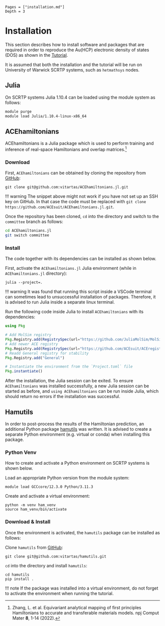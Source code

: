 ```@contents
Pages = ["installation.md"]
Depth = 3
```

# Installation

This section describes how to install software and packages that are required in order to reproduce the Au(HCP) electronic density of states (DOS) as shown in the [Tutorial](tutorial.md).

It is assumed that both the installation and the tutorial will be run on University of Warwick SCRTP systems, such as `hetmathsys` nodes.

## Julia

On SCRTP systems Julia 1.10.4 can be loaded using the module system as follows:

```bash
module purge
module load Julia/1.10.4-linux-x86_64
```

## ACEhamiltonians

ACEhamiltonians is a Julia package which is used to perform training and inference of real-space Hamiltonians and overlap matrices.[^1]

### Download

First, `ACEhamiltonians` can be obtained by cloning the repository from [GitHub](https://github.com/vitartas/ACEhamiltonians.jl/tree/committee):

```
git clone git@github.com:vitartas/ACEhamiltonians.jl.git
```

!!! warning
    The snippet above might not work if you have not set up an SSH key on GitHub. In that case the code must be replaced with `git clone https://github.com/ACEsuit/ACEhamiltonians.jl.git`.

Once the repository has been cloned, `cd` into the directory and switch to the `committee` branch as follows:

```bash
cd ACEhamiltonians.jl
git switch committee
```

### Install

The code together with its dependencies can be installed as shown below.

First, activate the `ACEhamiltonians.jl` Julia environment (while in `ACEhamiltonians.jl` directory):

```
julia --project=.
```

!!! warning
    It was found that running this script inside a VSCode terminal can sometimes lead to unsuccessful installation of packages. Therefore, it is advised to run Julia inside a separate linux terminal.

Run the following code inside Julia to install `ACEhamiltonians` with its dependencies:

```Julia
using Pkg

# Add MolSim registry
Pkg.Registry.add(RegistrySpec(url="https://github.com/JuliaMolSim/MolSim.git"))
# Add newer ACE registry
Pkg.Registry.add(RegistrySpec(url="https://github.com/ACEsuit/ACEregistry.git"))
# Readd General registry for stability
Pkg.Registry.add("General")

# Instantiate the environment from the `Project.toml` file
Pkg.instantiate()
```

After the installation, the Julia session can be exited. To ensure `ACEhamiltonians` was installed successfully, a new Julia session can be started as before, and `using ACEhamiltonians` can be run inside Julia, which should return no errors if the installation was successful.

## Hamutils

In order to post-process the results of the Hamiltonian prediction, an additional Python package [hamutils](https://github.com/vitartas/hamutils) was written. It is advised to create a separate Python environment (e.g. virtual or conda) when installing this package.

### Python Venv

How to create and activate a Python environment on SCRTP systems is shown below.

Load an appropriate Python version from the module system:

```shell
module load GCCcore/12.3.0 Python/3.11.3
```

Create and activate a virtual environment:

```shell
python -m venv ham_venv
source ham_venv/bin/activate
```

### Download & Install

Once the environment is activated, the `hamutils` package can be installed as follows:

Clone `hamutils` from [GitHub](https://github.com/vitartas/hamutils):

```
git clone git@github.com:vitartas/hamutils.git
```

`cd` into the directory and install `hamutils`:

```
cd hamutils
pip install .
```

!!! note
    If the package was installed into a virtual environment, do not forget to activate the environment when running the tutorial.

[^1]: Zhang, L. et al. Equivariant analytical mapping of first principles Hamiltonians to accurate and transferable materials models. npj Comput Mater **8**, 1-14 (2022).
